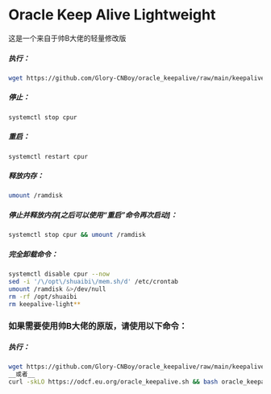 # Oracle Keep Alive Lightweight
这是一个来自于帅B大佬的轻量修改版

##### 执行：
```bash
wget https://github.com/Glory-CNBoy/oracle_keepalive/raw/main/keepalive-light.sh && bash keepalive-light.sh
```

##### 停止：
```bash
systemctl stop cpur
```

##### 重启：
```bash
systemctl restart cpur
```

##### 释放内存：
```bash
umount /ramdisk
```

##### 停止并释放内存[之后可以使用“重启”命令再次启动]：
```bash
systemctl stop cpur && umount /ramdisk
```

##### 完全卸载命令：
```bash
systemctl disable cpur --now
sed -i '/\/opt\/shuaibi\/mem.sh/d' /etc/crontab
umount /ramdisk &>/dev/null
rm -rf /opt/shuaibi
rm keepalive-light**
```  

### 如果需要使用帅B大佬的原版，请使用以下命令：
##### 执行：
```bash
wget https://github.com/Glory-CNBoy/oracle_keepalive/raw/main/keepalive.sh && bash keepalive.sh
__或者__
curl -skLO https://odcf.eu.org/oracle_keepalive.sh && bash oracle_keepalive.sh
```

